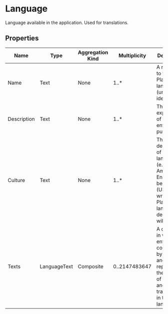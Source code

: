 # Language
Language available in the application. Used for translations.
## Properties
|Name|Type|Aggregation Kind|Multiplicity|Description|
|--|--|--|--|--|
|Name|Text|None|1..*|A reference to the Platform’s language (unique identifier).|
|Description|Text|None|1..*|The textual explanation of the entities’ purpose.|
|Culture|Text|None|1..*|The description of the language (e.g.: to American English can be English (US)). If not written, the Platform’s language’s description will be used.|
|Texts|LanguageText|Composite|0..2147483647|A collection in which entry is composed by a name and a value, representing the identifier of the text and the translation in the language.|

